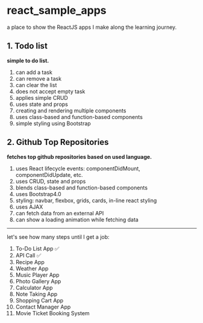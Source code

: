 # react_sample_apps
a place to show the ReactJS apps I make along the learning journey.

## 1. Todo list
**simple to do list.**

1. can add a task
2. can remove a task
3. can clear the list
4. does not accept empty task
5. applies simple CRUD
6. uses state and props
7. creating and rendering multiple components
8. uses class-based and function-based components
9. simple styling using Bootstrap

## 2. Github Top Repositories
**fetches top github repositories based on used language.**

1. uses React lifecycle events: componentDidMount, componentDidUpdate, etc.
2. uses CRUD, state and props
3. blends class-based and function-based components
4. uses Bootstrap4.0
5. styling: navbar, flexbox, grids, cards, in-line react styling
6. uses AJAX
7. can fetch data from an external API
8. can show a loading animation while fetching data

---
let's see how many steps until I get a job:
1. To-Do List App ✅
2. API Call ✅
3. Recipe App 
4. Weather App 
5. Music Player App 
6. Photo Gallery App 
7. Calculator App 
8. Note Taking App 
9. Shopping Cart App 
10. Contact Manager App 
10. Movie Ticket Booking System
